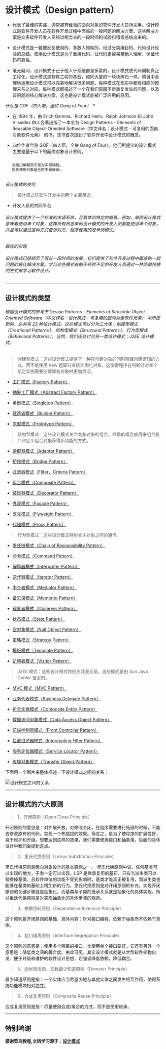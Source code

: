 
# 设计模式（Design pattern）
- 代表了最佳的实践，通常被有经验的面向对象的软件开发人员所采用。设计模式是软件开发人员在软件开发过程中面临的一般问题的解决方案。这些解决方案是众多软件开发人员经过相当长的一段时间的试验和错误总结出来的。
 
- 设计模式是一套被反复使用的、多数人知晓的、经过分类编目的、代码设计经验的总结。使用设计模式是为了重用代码、让代码更容易被他人理解、保证代码可靠性。 

- 毫无疑问，设计模式于己于他人于系统都是多赢的，设计模式使代码编制真正工程化，设计模式是软件工程的基石，如同大厦的一块块砖石一样。项目中合理地运用设计模式可以完美地解决很多问题，每种模式在现实中都有相应的原理来与之对应，每种模式都描述了一个在我们周围不断重复发生的问题，以及该问题的核心解决方案，这也是设计模式能被广泛应用的原因。

*什么是 GOF（四人帮，全拼 Gang of Four）？*

- 在 1994 年，由 Erich Gamma、Richard Helm、Ralph Johnson 和 John Vlissides 四人合著出版了一本名为 Design Patterns - Elements of Reusable Object-Oriented Software（中文译名：设计模式 - 可复用的面向对象软件元素） 的书，该书首次提到了软件开发中设计模式的概念。

- 四位作者合称 GOF（四人帮，全拼 Gang of Four）。他们所提出的设计模式主要是基于以下的面向对象设计原则。

```markdown

   对接口编程而不是对实现编程。
   优先使用对象组合而不是继承。
   
```

*设计模式的使用*

> 设计模式在软件开发中的两个主要用途。
- 开发人员的共同平台

######    设计模式提供了一个标准的术语系统，且具体到特定的情景。例如，单例设计模式意味着使用单个对象，这样所有熟悉单例设计模式的开发人员都能使用单个对象，并且可以通过这种方式告诉对方，程序使用的是单例模式。

*最佳的实践*

###### 设计模式已经经历了很长一段时间的发展，它们提供了软件开发过程中面临的一般问题的最佳解决方案。学习这些模式有助于经验不足的开发人员通过一种简单快捷的方式来学习软件设计。

***

## 设计模式的类型

###### 根据设计模式的参考书 Design Patterns - Elements of Reusable Object-Oriented Software（中文译名：设计模式 - 可复用的面向对象软件元素） 中所提到的，总共有 23 种设计模式。这些模式可以分为三大类：创建型模式（Creational Patterns）、结构型模式（Structural Patterns）、行为型模式（Behavioral Patterns）。当然，我们还会讨论另一类设计模式：J2EE 设计模式。


> 创建型模式：这些设计模式提供了一种在创建对象的同时隐藏创建逻辑的方式，而不是使用 new 运算符直接实例化对象。这使得程序在判断针对某个给定实例需要创建哪些对象时更加灵活。	

- [工厂模式（Factory Pattern）]

- [抽象工厂模式（Abstract Factory Pattern）]

- [单例模式（Singleton Pattern）]

- [建造者模式（Builder Pattern）]

- [原型模式（Prototype Pattern）]


> 结构型模式：这些设计模式关注类和对象的组合。继承的概念被用来组合接口和定义组合对象获得新功能的方式。

- [适配器模式（Adapter Pattern）]

- [桥接模式（Bridge Pattern）]

- [过滤器模式（Filter、Criteria Pattern）]

- [组合模式（Composite Pattern）]

- [装饰器模式（Decorator Pattern）]

- [外观模式（Facade Pattern）]

- [享元模式（Flyweight Pattern）]

- [代理模式（Proxy Pattern）]


> 行为型模式：这些设计模式特别关注对象之间的通信。	

- [责任链模式（Chain of Responsibility Pattern）]

- [命令模式（Command Pattern）]

- [解释器模式（Interpreter Pattern）]

- [迭代器模式（Iterator Pattern）]

- [中介者模式（Mediator Pattern）]

- [备忘录模式（Memento Pattern）]

- [观察者模式（Observer Pattern）]

- [状态模式（State Pattern）]

- [空对象模式（Null Object Pattern）]

- [策略模式（Strategy Pattern）]

- [模板模式（Template Pattern）]

- [访问者模式（Visitor Pattern）]


> J2EE 模式：这些设计模式特别关注表示层。这些模式是由 Sun Java Center 鉴定的。	

- [MVC 模式（MVC Pattern）]

- [业务代表模式（Business Delegate Pattern）]

- [组合实体模式（Composite Entity Pattern）]

- [数据访问对象模式（Data Access Object Pattern）]

- [前端控制器模式（Front Controller Pattern）]

- [拦截过滤器模式（Intercepting Filter Pattern）]

- [服务定位器模式（Service Locator Pattern）]

- [传输对象模式（Transfer Object Pattern）]


下面用一个图片来整体描述一下设计模式之间的关系：

![设计模式之间的关系](img/the-relationship-between-design-patterns.jpg)

***

## 设计模式的六大原则
> 1、开闭原则（Open Close Principle）

开闭原则的意思是：对扩展开放，对修改关闭。在程序需要进行拓展的时候，不能去修改原有的代码，实现一个热插拔的效果。简言之，是为了使程序的扩展性好，易于维护和升级。想要达到这样的效果，我们需要使用接口和抽象类，后面的具体设计中我们会提到这点。

> 2、里氏代换原则（Liskov Substitution Principle）

 里氏代换原则是面向对象设计的基本原则之一。 里氏代换原则中说，任何基类可以出现的地方，子类一定可以出现。LSP 是继承复用的基石，只有当派生类可以替换掉基类，且软件单位的功能不受到影响时，基类才能真正被复用，而派生类也能够在基类的基础上增加新的行为。里氏代换原则是对开闭原则的补充。实现开闭原则的关键步骤就是抽象化，而基类与子类的继承关系就是抽象化的具体实现，所以里氏代换原则是对实现抽象化的具体步骤的规范。

> 3、依赖倒转原则（Dependence Inversion Principle）

 这个原则是开闭原则的基础，具体内容：针对接口编程，依赖于抽象而不依赖于具体。
> 4、接口隔离原则（Interface Segregation Principle）

 这个原则的意思是：使用多个隔离的接口，比使用单个接口要好。它还有另外一个意思是：降低类之间的耦合度。由此可见，其实设计模式就是从大型软件架构出发、便于升级和维护的软件设计思想，它强调降低依赖，降低耦合。

> 5、迪米特法则，又称最少知道原则（Demeter Principle）

 最少知道原则是指：一个实体应当尽量少地与其他实体之间发生相互作用，使得系统功能模块相对独立。

> 6、合成复用原则（Composite Reuse Principle）

 合成复用原则是指：尽量使用合成/聚合的方式，而不是使用继承。
 
 ***
 
 ## 特别鸣谢
 **感谢菜鸟教程,文档学习源于：[设计模式]**
 
 [工厂模式（Factory Pattern）]:https://github.com/wanwujiedao/pattern/tree/master/factory
 
 [抽象工厂模式（Abstract Factory Pattern）]:https://github.com/wanwujiedao/pattern/tree/master/abstractfactory
 
 [单例模式（Singleton Pattern）]:https://github.com/wanwujiedao/pattern/tree/master/singleton
 
 [建造者模式（Builder Pattern）]:https://github.com/wanwujiedao/pattern/tree/master/builder
 
 [原型模式（Prototype Pattern）]:https://github.com/wanwujiedao/pattern/tree/master/prototype
 
 [适配器模式（Adapter Pattern）]:https://github.com/wanwujiedao/pattern/tree/master/adapter
 
 [桥接模式（Bridge Pattern）]:https://github.com/wanwujiedao/pattern/tree/master/bridge
 
 [过滤器模式（Filter、Criteria Pattern）]:https://github.com/wanwujiedao/pattern/tree/master/filter
 
 [组合模式（Composite Pattern）]:https://github.com/wanwujiedao/pattern/tree/master/composite
 
 [装饰器模式（Decorator Pattern）]:https://github.com/wanwujiedao/pattern/tree/master/decorator
 
 [外观模式（Facade Pattern）]:https://github.com/wanwujiedao/pattern/tree/master/facade
 
 [享元模式（Flyweight Pattern）]:https://github.com/wanwujiedao/pattern/tree/master/flyweight
 
 [代理模式（Proxy Pattern）]:https://github.com/wanwujiedao/pattern/tree/master/proxy
 
 [责任链模式（Chain of Responsibility Pattern）]:https://github.com/wanwujiedao/pattern/tree/master/chain
 
 [命令模式（Command Pattern）]:https://github.com/wanwujiedao/pattern/tree/master/command
 
 [解释器模式（Interpreter Pattern）]:https://github.com/wanwujiedao/pattern/tree/master/interpreter
 
 [迭代器模式（Iterator Pattern）]:https://github.com/wanwujiedao/pattern/tree/master/iterator
 
 [中介者模式（Mediator Pattern）]:https://github.com/wanwujiedao/pattern/tree/master/mediator
 
 [备忘录模式（Memento Pattern）]:https://github.com/wanwujiedao/pattern/tree/master/memento
 
 [观察者模式（Observer Pattern）]:https://github.com/wanwujiedao/pattern/tree/master/observer
 
 [状态模式（State Pattern）]:https://github.com/wanwujiedao/pattern/tree/master/state
 
 [空对象模式（Null Object Pattern）]:https://github.com/wanwujiedao/pattern/tree/master/nullobject
 
 [策略模式（Strategy Pattern）]:https://github.com/wanwujiedao/pattern/tree/master/strategy
 
 [模板模式（Template Pattern）]:https://github.com/wanwujiedao/pattern/tree/master/template
 
 [访问者模式（Visitor Pattern）]:https://github.com/wanwujiedao/pattern/tree/master/visitor
 
 [MVC 模式（MVC Pattern）]:https://github.com/wanwujiedao/pattern/tree/master/mvc
 
 [业务代表模式（Business Delegate Pattern）]:https://github.com/wanwujiedao/pattern/tree/master/business
 
 [组合实体模式（Composite Entity Pattern）]:https://github.com/wanwujiedao/pattern/tree/master/compositeentity
 
 [数据访问对象模式（Data Access Object Pattern）]:https://github.com/wanwujiedao/pattern/tree/master/dataaccessobject
 
 [前端控制器模式（Front Controller Pattern）]:https://github.com/wanwujiedao/pattern/tree/master/frontcontroller
 
 [拦截过滤器模式（Intercepting Filter Pattern）]:https://github.com/wanwujiedao/pattern/tree/master/interceptingfilter
 
 [服务定位器模式（Service Locator Pattern）]:https://github.com/wanwujiedao/pattern/tree/master/servicelocator
 
 [传输对象模式（Transfer Object Pattern）]:https://github.com/wanwujiedao/pattern/tree/master/transferobject
 
 [设计模式]:http://www.runoob.com/design-pattern/design-pattern-tutorial.html

